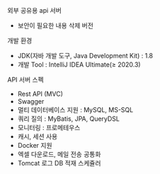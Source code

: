 외부 공유용 api 서버
* 보안이 필요한 내용 삭제 버전


개발 환경
- JDK(자바 개발 도구, Java Development Kit) : 1.8
- 개발 Tool : IntelliJ IDEA Ultimate(≥ 2020.3)


API 서버 스펙
- Rest API (MVC)
- Swagger
- 멀티 데이터베이스 지원 : MySQL, MS-SQL
- 쿼리 질의 : MyBatis, JPA, QueryDSL
- 모니터링 : 프로메테우스
- 캐시, 세션 사용
- Docker 지원
- 엑셀 다운로드, 메일 전송 공통화
- Tomcat 로그 DB 적재 스케쥴러